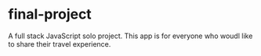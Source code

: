 # final-project

A full stack JavaScript solo project. This app is for everyone who woudl like to share their travel experience. 
